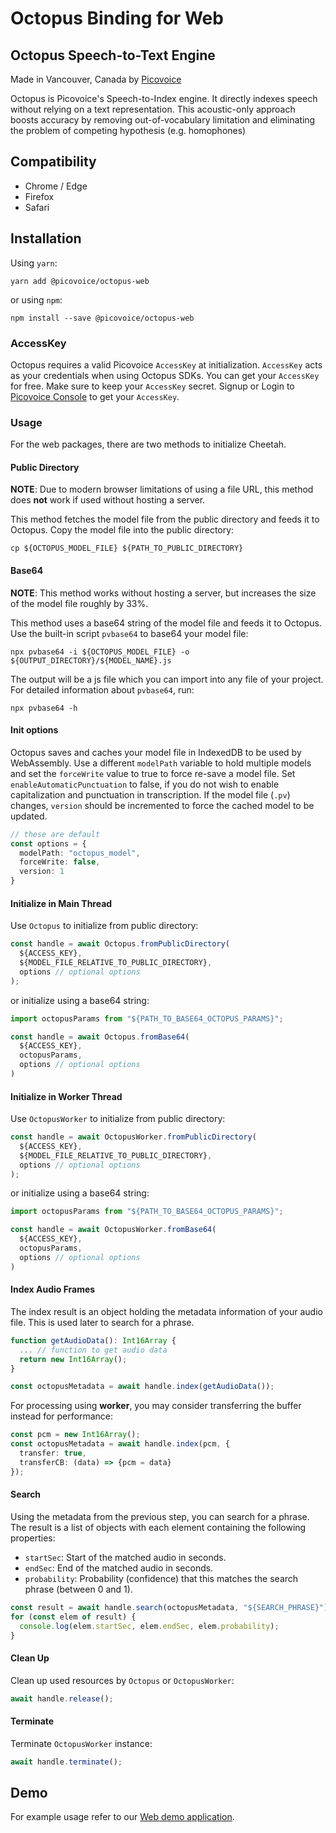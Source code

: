 # Octopus Binding for Web

## Octopus Speech-to-Text Engine

Made in Vancouver, Canada by [Picovoice](https://picovoice.ai)

Octopus is Picovoice's Speech-to-Index engine. It directly indexes speech without relying on a text representation. This
acoustic-only approach boosts accuracy by removing out-of-vocabulary limitation and eliminating the problem of competing
hypothesis (e.g. homophones)

## Compatibility

- Chrome / Edge
- Firefox
- Safari

## Installation

Using `yarn`:

```console
yarn add @picovoice/octopus-web
```

or using `npm`:

```console
npm install --save @picovoice/octopus-web
```

### AccessKey

Octopus requires a valid Picovoice `AccessKey` at initialization. `AccessKey` acts as your credentials when using Octopus SDKs.
You can get your `AccessKey` for free. Make sure to keep your `AccessKey` secret.
Signup or Login to [Picovoice Console](https://console.picovoice.ai/) to get your `AccessKey`.

### Usage

For the web packages, there are two methods to initialize Cheetah.

#### Public Directory

**NOTE**: Due to modern browser limitations of using a file URL, this method does __not__ work if used without hosting a server.

This method fetches the model file from the public directory and feeds it to Octopus. Copy the model file into the public directory:

```console
cp ${OCTOPUS_MODEL_FILE} ${PATH_TO_PUBLIC_DIRECTORY}
```

#### Base64

**NOTE**: This method works without hosting a server, but increases the size of the model file roughly by 33%.

This method uses a base64 string of the model file and feeds it to Octopus. Use the built-in script `pvbase64` to
base64 your model file:

```console
npx pvbase64 -i ${OCTOPUS_MODEL_FILE} -o ${OUTPUT_DIRECTORY}/${MODEL_NAME}.js
```

The output will be a js file which you can import into any file of your project. For detailed information about `pvbase64`,
run:

```console
npx pvbase64 -h
```

#### Init options

Octopus saves and caches your model file in IndexedDB to be used by WebAssembly. Use a different `modelPath` variable
to hold multiple models and set the `forceWrite` value to true to force re-save a model file. Set `enableAutomaticPunctuation`
to false, if you do not wish to enable capitalization and punctuation in transcription.
If the model file (`.pv`) changes, `version` should be incremented to force the cached model to be updated.

```typescript
// these are default
const options = {
  modelPath: "octopus_model",
  forceWrite: false,
  version: 1
}
```

#### Initialize in Main Thread

Use `Octopus` to initialize from public directory:

```typescript
const handle = await Octopus.fromPublicDirectory(
  ${ACCESS_KEY},
  ${MODEL_FILE_RELATIVE_TO_PUBLIC_DIRECTORY},
  options // optional options
);
```

or initialize using a base64 string:

```typescript
import octopusParams from "${PATH_TO_BASE64_OCTOPUS_PARAMS}";

const handle = await Octopus.fromBase64(
  ${ACCESS_KEY},
  octopusParams,
  options // optional options
)
```

#### Initialize in Worker Thread

Use `OctopusWorker` to initialize from public directory:

```typescript
const handle = await OctopusWorker.fromPublicDirectory(
  ${ACCESS_KEY},
  ${MODEL_FILE_RELATIVE_TO_PUBLIC_DIRECTORY},
  options // optional options
);
```

or initialize using a base64 string:

```typescript
import octopusParams from "${PATH_TO_BASE64_OCTOPUS_PARAMS}";

const handle = await OctopusWorker.fromBase64(
  ${ACCESS_KEY},
  octopusParams,
  options // optional options
)
```

#### Index Audio Frames

The index result is an object holding the metadata information of your audio file. This is used later
to search for a phrase.

```typescript
function getAudioData(): Int16Array {
  ... // function to get audio data
  return new Int16Array();
}

const octopusMetadata = await handle.index(getAudioData());
```

For processing using **worker**, you may consider transferring the buffer instead for performance:

```typescript
const pcm = new Int16Array();
const octopusMetadata = await handle.index(pcm, {
  transfer: true,
  transferCB: (data) => {pcm = data}
});
```

#### Search

Using the metadata from the previous step, you can search for a phrase. The result is a list of objects
with each element containing the following properties:

- `startSec`: Start of the matched audio in seconds.
- `endSec`: End of the matched audio in seconds.
- `probability`:  Probability (confidence) that this matches the search phrase (between 0 and 1).

```typescript
const result = await handle.search(octopusMetadata, "${SEARCH_PHRASE}");
for (const elem of result) {
  console.log(elem.startSec, elem.endSec, elem.probability);
}
```

#### Clean Up

Clean up used resources by `Octopus` or `OctopusWorker`:

```typescript
await handle.release();
```

#### Terminate

Terminate `OctopusWorker` instance:

```typescript
await handle.terminate();
```

## Demo

For example usage refer to our [Web demo application](https://github.com/Picovoice/octopus/tree/master/demo/web).
